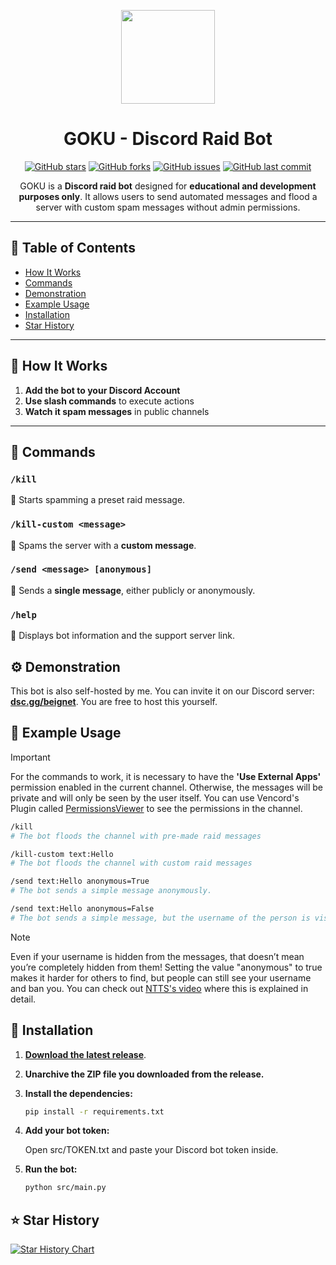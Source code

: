 
<p align="center">
  <img src="https://cdn.pfps.gg/pfps/5277-goku-ultra-instinct.gif" width="150" height="150">
  <h1 align="center">GOKU - Discord Raid Bot</h1>
</p>

<p align="center">
  <a href="https://github.com/goku-app/bot/stargazers"><img alt="GitHub stars" src="https://img.shields.io/github/stars/goku-app/bot?style=social"></a>
  <a href="https://github.com/goku-app/bot/network"><img alt="GitHub forks" src="https://img.shields.io/github/forks/goku-app/bot?style=social"></a>
  <a href="https://github.com/goku-app/bot/issues"><img alt="GitHub issues" src="https://img.shields.io/github/issues/goku-app/bot"></a>
  <a href="https://github.com/goku-app/bot/commits/main"><img alt="GitHub last commit" src="https://img.shields.io/github/last-commit/goku-app/bot"></a>
</p>

<p align="center">
GOKU is a <b>Discord raid bot</b> designed for <b>educational and development purposes only</b>. It allows users to send automated messages and flood a server with custom spam messages without admin permissions.  
</p>

---

## 📑 Table of Contents
- [How It Works](#-how-it-works)
- [Commands](#-commands)
- [Demonstration](#-demonstration)
- [Example Usage](#-example-usage)
- [Installation](#-installation)
- [Star History](#%EF%B8%8F-star-history)

---

## 📌 How It Works  
1. **Add the bot to your Discord Account**  
2. **Use slash commands** to execute actions  
3. **Watch it spam messages** in public channels  

---

## 📜 Commands  

### `/kill`  
🔹 Starts spamming a preset raid message.  

### `/kill-custom <message>`  
🔹 Spams the server with a **custom message**.  

### `/send <message> [anonymous]`  
🔹 Sends a **single message**, either publicly or anonymously.  

### `/help`  
🔹 Displays bot information and the support server link.  

## ⚙ Demonstration  

This bot is also self-hosted by me. You can invite it on our Discord server: **[dsc.gg/beignet](https://discord.gg/sc5tfyEUqD)**. You are free to host this yourself.  

## 🚀 Example Usage

> [!IMPORTANT]  
> For the commands to work, it is necessary to have the **'Use External Apps'** permission enabled in the current channel. Otherwise, the messages will be private and will only be seen by the user itself. You can use Vencord's Plugin called [PermissionsViewer](https://vencord.dev/plugins/PermissionsViewer) to see the permissions in the channel.

```sh
/kill
# The bot floods the channel with pre-made raid messages
```

```sh
/kill-custom text:Hello
# The bot floods the channel with custom raid messages
```

```sh
/send text:Hello anonymous=True
# The bot sends a simple message anonymously.

/send text:Hello anonymous=False
# The bot sends a simple message, but the username of the person is visible.
```

> [!NOTE]
> Even if your username is hidden from the messages, that doesn’t mean you’re completely hidden from them! Setting the value "anonymous" to true makes it harder for others to find, but people can still see your username and ban you. You can check out [NTTS's video](https://youtu.be/6vjG34uyPz0?si=Zc1ulknyH6eQRRdL&t=329) where this is explained in detail.

## 🔧 Installation  

1. [**Download the latest release**](https://github.com/goku-app/bot/releases/latest).
   
3. **Unarchive the ZIP file you downloaded from the release.**

4. **Install the dependencies:**
   ```sh
   pip install -r requirements.txt
   ```
5. **Add your bot token:**
   
   Open src/TOKEN.txt and paste your Discord bot token inside.

6. **Run the bot:**
   ```sh
   python src/main.py
   ```
## ⭐️ Star History

[![Star History Chart](https://api.star-history.com/svg?repos=goku-app/bot&type=Date)](https://www.star-history.com/#goku-app/bot&Date)
